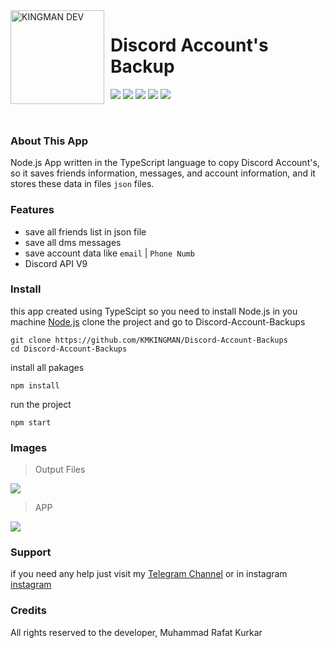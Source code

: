 <img width="150" height="150" align="left" style="float: left; margin: 0 10px 0 0;" alt="KINGMAN DEV" src="https://i.top4top.io/p_1965sxw291.png">  

# Discord Account's Backup 

![](https://img.shields.io/github/stars/kmkingman/Discord-Account-Backups.svg) ![](https://img.shields.io/github/forks/kmkingman/Discord-Account-Backups.svg) ![](https://img.shields.io/github/tag/kmkingman/Discord-Account-Backups.svg) ![](https://img.shields.io/github/release/kmkingman/Discord-Account-Backups.svg) ![](https://img.shields.io/github/issues/kmkingman/Discord-Account-Backups.svg) 

<br>

### About This App
Node.js App written in the TypeScript language to copy Discord Account's, so it saves friends information, messages, and account information, and it stores these data in files `json` files.

### Features

- save all friends list in json file
- save all dms messages 
- save account data like `email` | `Phone Numb`
- Discord API V9

### Install

this app created using TypeScipt so you need to install Node.js in you machine [Node.js](https://nodejs.org/en/download/)
clone the project and go to Discord-Account-Backups
```shell
git clone https://github.com/KMKINGMAN/Discord-Account-Backups
cd Discord-Account-Backups
```
install all pakages
```shell
npm install
```
run the project
```shell
npm start
```

### Images

> Output Files

![](https://media.discordapp.net/attachments/892734013993787394/1013690155950948352/unknown.png)
> APP

![](https://media.discordapp.net/attachments/892734013993787394/1013690647032631349/unknown.png)

### Support
if you need any help just visit my [Telegram Channel](https://t.me/kingman4hack)
or in instagram [instagram](https://instagram.com/km.kingman/)

### Credits
All rights reserved to the developer, Muhammad Rafat Kurkar
